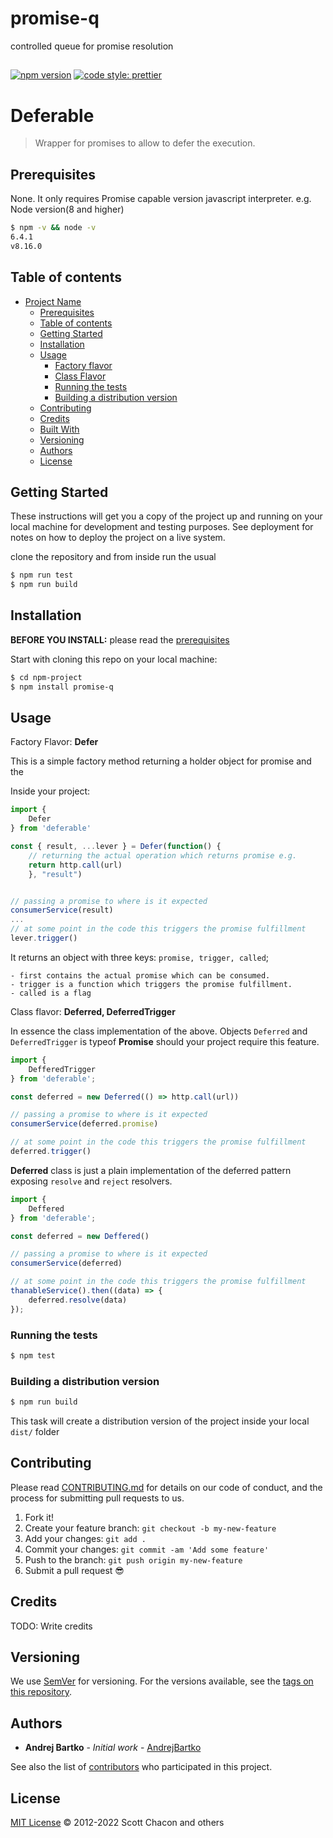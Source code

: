 # promise-q
controlled queue for promise resolution


## 
[![npm version](https://badge.fury.io/js/angular2-expandable-list.svg)](https://badge.fury.io/js/angular2-expandable-list)
[![code style: prettier](https://img.shields.io/badge/code_style-prettier-ff69b4.svg?style=flat-square)](https://github.com/prettier/prettier)

# Deferable

> Wrapper for promises to allow to defer the execution.

## Prerequisites

None. It only requires Promise capable version javascript interpreter.
e.g. Node version(8 and higher)

```sh
$ npm -v && node -v
6.4.1
v8.16.0
```

## Table of contents

- [Project Name](#deferable)
  - [Prerequisites](#prerequisites)
  - [Table of contents](#table-of-contents)
  - [Getting Started](#getting-started)
  - [Installation](#installation)
  - [Usage](#usage)
    - [Factory flavor](#factory-flavor)
    - [Class Flavor](#class-flavor)
    - [Running the tests](#running-the-tests)
    - [Building a distribution version](#building-a-distribution-version)
  - [Contributing](#contributing)
  - [Credits](#credits)
  - [Built With](#built-with)
  - [Versioning](#versioning)
  - [Authors](#authors)
  - [License](#license)

## Getting Started

These instructions will get you a copy of the project up and running on your local machine for development and testing purposes. See deployment for notes on how to deploy the project on a live system.

clone the repository and from inside run the usual
```sh
$ npm run test
$ npm run build
```

## Installation

**BEFORE YOU INSTALL:** please read the [prerequisites](#prerequisites)

Start with cloning this repo on your local machine:

```sh
$ cd npm-project
$ npm install promise-q
```

## Usage

Factory Flavor: **Defer**

This is a simple factory method returning a holder object for promise and the 

Inside your project:

```js
import {
    Defer
} from 'deferable'

const { result, ...lever } = Defer(function() {
    // returning the actual operation which returns promise e.g.
    return http.call(url)
    }, "result")


// passing a promise to where is it expected
consumerService(result)
...
// at some point in the code this triggers the promise fulfillment
lever.trigger()
```

It returns an object with three keys: `promise, trigger, called`;

    - first contains the actual promise which can be consumed.
    - trigger is a function which triggers the promise fulfillment.
    - called is a flag


Class flavor: **Deferred, DeferredTrigger**

In essence the class implementation of the above.
Objects `Deferred` and `DeferredTrigger` is typeof **Promise** should your project require this feature.

```js
import {
    DefferedTrigger
} from 'deferable';

const deferred = new Deferred(() => http.call(url))

// passing a promise to where is it expected
consumerService(deferred.promise)

// at some point in the code this triggers the promise fulfillment
deferred.trigger()
```

**Deferred** class is just a plain implementation of the deferred pattern exposing `resolve` and `reject` resolvers.


```js
import {
    Deffered
} from 'deferable';

const deferred = new Deffered()

// passing a promise to where is it expected
consumerService(deferred)

// at some point in the code this triggers the promise fulfillment
thanableService().then((data) => {
    deferred.resolve(data)
});
```

### Running the tests

```sh
$ npm test
```

### Building a distribution version

```sh
$ npm run build
```

This task will create a distribution version of the project
inside your local `dist/` folder


## Contributing

Please read [CONTRIBUTING.md](CONTRIBUTING.md) for details on our code of conduct, and the process for submitting pull requests to us.

1.  Fork it!
2.  Create your feature branch: `git checkout -b my-new-feature`
3.  Add your changes: `git add .`
4.  Commit your changes: `git commit -am 'Add some feature'`
5.  Push to the branch: `git push origin my-new-feature`
6.  Submit a pull request :sunglasses:

## Credits

TODO: Write credits

## Versioning

We use [SemVer](http://semver.org/) for versioning. For the versions available, see the [tags on this repository](https://github.com/your/project/tags).

## Authors

* **Andrej Bartko** - *Initial work* - [AndrejBartko](https://github.com/webduvet)

See also the list of [contributors](https://github.com/webduvet/deferable/contributors) who participated in this project.

## License

[MIT License](https://github.com/git/git-scm.com/blob/main/MIT-LICENSE.txt) © 2012-2022 Scott Chacon and others
